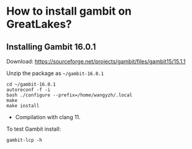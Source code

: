 # How to install gambit on GreatLakes?
## Installing Gambit 16.0.1

Download: https://sourceforge.net/projects/gambit/files/gambit15/15.1.1

Unzip the package as `~/gambit-16.0.1`

```
cd ~/gambit-16.0.1
autoreconf -f -i
bash ./configure --prefix=/home/wangyzh/.local
make
make install
```

* Compilation with clang 11.

To test Gambit install:

```
gambit-lcp -h
```